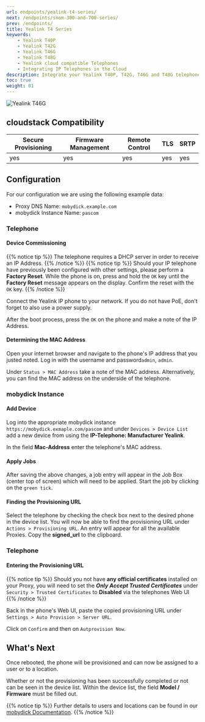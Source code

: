 ```yaml
---
url: endpoints/yealink-t4-series/
next: /endpoints/snom-300-and-700-series/
prev: /endpoints/
title: Yealink T4 Series
keywords:
    - Yealink T40P
    - Yealink T42G
    - Yealink T46G
    - Yealink T48G
    - Yealink cloud compatible Telephones
    - Integrating IP Telephones in the Cloud
description: Integrate your Yealink T40P, T42G, T46G and T48G telephones in your mobydick Cloud phone system.
toc: true
weight: 01
---
```



![Yealink T46G](/yealink-t4-series.jpg?width=300px)

## cloudstack Compatibility

|Secure Provisioning|Firmware Management|Remote Control|TLS|SRTP|
|---|---|---|---|---|
|yes|yes|yes|yes|yes|

## Configuration

For our configuration we are using the following example data:

* Proxy DNS Name: `mobydick.example.com`
* mobydick Instance Name: `pascom`

### Telephone

#### Device Commissioning

{{% notice tip %}}
The telephone requires a DHCP server in order to receive an IP Address.
{{% /notice %}}
{{% notice tip %}}
Should your IP telephone have previously been configured with other settings, please perform a **Factory Reset**. While the phone is on, press and hold the `OK` key until the **Factory Reset** message appears on the display. Confirm the reset with the `OK` key.
{{% /notice %}}

Connect the Yealink IP phone to your network. If you do not have PoE, don't forget to also use a power supply.

After the boot process, press the `OK` on the phone and make a note of the IP Address.

#### Determining the MAC Address

Open your internet browser and navigate to the phone's IP address that you justed noted.
Log in with the username and password`admin`, `admin`.

Under `Status > MAC Address` take a note of the MAC address. Alternatively, you can find the MAC address on the underside of the telephone.

### mobydick Instance

#### Add Device

Log into the appropriate mobydick instance `https://mobydick.exmaple.com/pascom` and under `Devices > Device List` add a new device from using the  **IP-Telephone: Manufacturer Yealink**.

In the field **Mac-Address** enter the telephone's MAC address.

#### Apply Jobs

After saving the above changes, a job entry will appear in the Job Box (center top of screen) which will need to be applied. Start the job by clicking on the `green tick`.

#### Finding the Provisioning URL

Select the telephone by checking the check box next to the desired phone in the device list. You will now be able to find the provisioning URL under `Actions > Provisioning URL`.
An entry will appear for all the available Proxies. Copy the **signed_url** to the clipboard.

### Telephone
#### Entering the Provisioning URL

{{% notice tip %}}
Should you not have **any official certificates** installed on your Proxy, you will need to set the ***Only Accept Trusted Certificates***
under `Security > Trusted Certificates` to **Disabled** via the telephones Web UI
{{% /notice %}}

Back in the phone's Web UI, paste the copied provisioning URL under `Settings > Auto Provision > Server URL`.

Click on `Confirm` and then on `Autprovision Now`.

## What's Next

Once rebooted, the phone will be provisioned and can now be assigned to a user or to a location.

Whether or not the provisioning has been successfully completed or not can be seen in the device list. Within the device list, the field **Model / Firmware** must be filled out.

{{% notice tip %}}
Further details to users and locations can be found in our [mobydick Documentation](https://www.pascom.net/en/documentation/).
{{% /notice %}}
